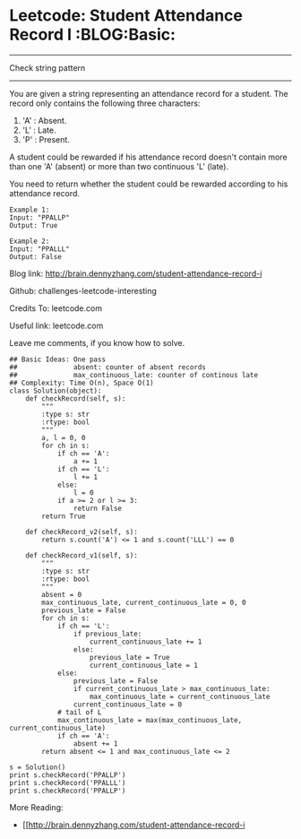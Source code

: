 # Leetcode: Student Attendance Record I     :BLOG:Basic:


---

Check string pattern  

---

You are given a string representing an attendance record for a student. The record only contains the following three characters:  
1.  'A' : Absent.
2.  'L' : Late.
3.  'P' : Present.

A student could be rewarded if his attendance record doesn't contain more than one 'A' (absent) or more than two continuous 'L' (late).  

You need to return whether the student could be rewarded according to his attendance record.  

    Example 1:
    Input: "PPALLP"
    Output: True

    Example 2:
    Input: "PPALLL"
    Output: False

Blog link: <http://brain.dennyzhang.com/student-attendance-record-i>  

Github: challenges-leetcode-interesting  

Credits To: leetcode.com  

Useful link: leetcode.com  

Leave me comments, if you know how to solve.  

    ## Basic Ideas: One pass
    ##              absent: counter of absent records
    ##              max_continuous_late: counter of continous late
    ## Complexity: Time O(n), Space O(1)
    class Solution(object):
        def checkRecord(self, s):
            """
            :type s: str
            :rtype: bool
            """
            a, l = 0, 0
            for ch in s:
                if ch == 'A':
                    a += 1
                if ch == 'L':
                    l += 1
                else:
                    l = 0
                if a >= 2 or l >= 3:
                    return False
            return True
    
        def checkRecord_v2(self, s):
            return s.count('A') <= 1 and s.count('LLL') == 0
    
        def checkRecord_v1(self, s):
            """
            :type s: str
            :rtype: bool
            """
            absent = 0
            max_continuous_late, current_continuous_late = 0, 0
            previous_late = False
            for ch in s:
                if ch == 'L':
                    if previous_late:
                        current_continuous_late += 1
                    else:
                        previous_late = True
                        current_continuous_late = 1                    
                else:
                    previous_late = False
                    if current_continuous_late > max_continuous_late:
                        max_continuous_late = current_continuous_late
                    current_continuous_late = 0
                # tail of L
                max_continuous_late = max(max_continuous_late, current_continuous_late)
                if ch == 'A':
                    absent += 1
            return absent <= 1 and max_continuous_late <= 2
    
    s = Solution()
    print s.checkRecord('PPALLP')
    print s.checkRecord('PPALLL')
    print s.checkRecord('PPALLP')

More Reading:  
-   [[<http://brain.dennyzhang.com/student-attendance-record-i>
